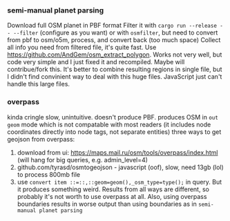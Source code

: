 ### semi-manual planet parsing
Download full OSM planet in PBF format
Filter it with `cargo run --release -- --filter` (configure as you want) or with `osmfilter`, but need to convert from pbf to osm/o5m, process, and convert back (too much space)
Collect all info you need from filtered file, it's quite fast. Use https://github.com/AndGem/osm_extract_polygon. Works not very well, but code very simple and I just fixed it and recompiled. Maybe will contribue/fork this.
It's better to combine resulting regions in single file, but I didn't find convinient way to deal with this huge files. JavaScript just can't handle this large files.


### overpass 
kinda cringle
slow, unintuitive. doesn't produce PBF. produces OSM in `out geom` mode which is not compatable with most readers (it includes node coordinates directly into node tags, not separate entities)
three ways to get geojson from overpass:
1) download from ui:  https://maps.mail.ru/osm/tools/overpass/index.html (will hang for big queries, e.g. admin_level=4)
2) github.com/tyrasd/osmtogeojson - javascript (oof), slow, need 13gb (lol) to process 800mb file
3) use `convert item ::=::,::geom=geom(),_osm_type=type();` in query. But it produces something weird. 
Results from all ways are different, so probably it's not worth to use overpass at all.
Also, using overpass boundaries results in worse output than using boundaries as in `semi-manual planet parsing`
